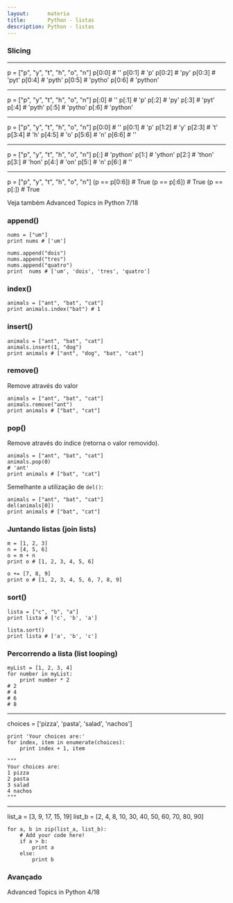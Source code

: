 ```yaml
---
layout:      materia
title:       Python - listas
description: Python - listas
---
```






### Slicing

<hr>
    p = ["p", "y", "t", "h", "o", "n"] 
    p[0:0] # ''
    p[0:1] # 'p'
    p[0:2] # 'py'
    p[0:3] # 'pyt'
    p[0:4] # 'pyth'
    p[0:5] # 'pytho'
    p[0:6] # 'python'

<hr>
    p = ["p", "y", "t", "h", "o", "n"] 
    p[:0] # ''
    p[:1] # 'p'
    p[:2] # 'py'
    p[:3] # 'pyt'
    p[:4] # 'pyth'
    p[:5] # 'pytho'
    p[:6] # 'python'

<hr>
    p = ["p", "y", "t", "h", "o", "n"] 
    p[0:0] # ''
    p[0:1] # 'p'
    p[1:2] # 'y'
    p[2:3] # 't'
    p[3:4] # 'h'
    p[4:5] # 'o'
    p[5:6] # 'n'
    p[6:6] # ''

<hr>
    p = ["p", "y", "t", "h", "o", "n"] 
    p[:]  # 'python'
    p[1:] # 'ython'
    p[2:] # 'thon'
    p[3:] # 'hon'
    p[4:] # 'on'
    p[5:] # 'n'
    p[6:] # ''

<hr>
    p = ["p", "y", "t", "h", "o", "n"] 
    (p == p[0:6]) # True
    (p == p[:6])  # True
    (p == p[:])   # True

Veja também Advanced Topics in Python 7/18


### append()

    nums = ["um"]
    print nums # ['um']
    
    nums.append("dois")
    nums.append("tres")
    nums.append("quatro")
    print  nums # ['um', 'dois', 'tres', 'quatro']


### index()

    animals = ["ant", "bat", "cat"]
    print animals.index("bat") # 1


### insert()

    animals = ["ant", "bat", "cat"]
    animals.insert(1, "dog")
    print animals # ["ant", "dog", "bat", "cat"]


### remove()

Remove através do valor

    animals = ["ant", "bat", "cat"]
    animals.remove("ant")
    print animals # ["bat", "cat"]


### pop()

Remove através do índice (retorna o valor removido).

    animals = ["ant", "bat", "cat"]
    animals.pop(0)
    # 'ant'
    print animals # ["bat", "cat"]

Semelhante a utilização de `del()`:

    animals = ["ant", "bat", "cat"]
    del(animals[0])
    print animals # ["bat", "cat"]


### Juntando listas (join lists)

    m = [1, 2, 3]
    n = [4, 5, 6]
    o = m + n
    print o # [1, 2, 3, 4, 5, 6]

    o += [7, 8, 9]
    print o # [1, 2, 3, 4, 5, 6, 7, 8, 9]


### sort()

    lista = ["c", "b", "a"]
    print lista # ['c', 'b', 'a']

    lista.sort()
    print lista # ['a', 'b', 'c']


### Percorrendo a lista (list looping)

    myList = [1, 2, 3, 4]
    for number in myList:
        print number * 2
    # 2
    # 4
    # 6
    # 8

<hr>
    choices = ['pizza', 'pasta', 'salad', 'nachos']

    print 'Your choices are:'
    for index, item in enumerate(choices):
        print index + 1, item

    """
    Your choices are:
    1 pizza
    2 pasta
    3 salad
    4 nachos
    """

<hr>
    list_a = [3, 9, 17, 15, 19]
    list_b = [2, 4, 8, 10, 30, 40, 50, 60, 70, 80, 90]

    for a, b in zip(list_a, list_b):
        # Add your code here!
        if a > b:
            print a
        else:
            print b



### Avançado

Advanced Topics in Python 4/18
